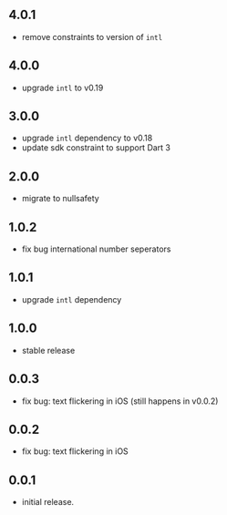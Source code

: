## 4.0.1

* remove constraints to version of `intl`

## 4.0.0

* upgrade `intl` to v0.19

## 3.0.0

* upgrade `intl` dependency to v0.18
* update sdk constraint to support Dart 3

## 2.0.0

* migrate to nullsafety

## 1.0.2

* fix bug international number seperators

## 1.0.1

* upgrade `intl` dependency

## 1.0.0

* stable release

## 0.0.3

* fix bug: text flickering in iOS (still happens in v0.0.2)

## 0.0.2

* fix bug: text flickering in iOS

## 0.0.1

* initial release.
